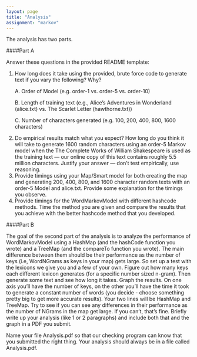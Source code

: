 ```yaml
---
layout: page
title: "Analysis"
assignment: "markov"
---
```


The analysis has two parts.

####Part A

Answer these questions in the provided README template:

<ol>
<li>How long does it take using the provided, brute force code to generate text if you vary the following? Why?

<p>A. Order of Model (e.g. order-1 vs. order-5 vs. order-10) </p>

<p>B. Length of training text (e.g., Alice’s Adventures in Wonderland (alice.txt) vs. The Scarlet Letter  (hawthorne.txt))  </p>

<p>C. Number of characters generated (e.g. 100, 200, 400, 800, 1600 characters)  </p>

<li>Do empirical results match what you expect? How long do you think it will take to generate 1600 random characters using an order-5 Markov model when the The Complete Works of William Shakespeare is used as the training text — our online copy of this text contains roughly 5.5 million characters. Justify your answer — don’t test empirically, use reasoning. </li>

<li>Provide timings using your Map/Smart model for both creating the map and generating 200, 400, 800, and 1600 character random texts with an order-5 Model and alice.txt. Provide some explanation for the timings you observe. </li>

<li>Provide timings for the WordMarkovModel with different hashcode methods. Time the method you are given and compare the results that you achieve with the better hashcode method that you developed. </li>
</ol>

####Part B

The goal of the second part of the analysis is to analyze the performance of WordMarkovModel using a HashMap (and the hashCode function you wrote) and a TreeMap (and the compareTo function you wrote). The main difference between them should be their performance as the number of keys (i.e, WordNGrams as keys in your map) gets large. So set up a test with the lexicons we give you and a few of your own. Figure out how many keys each different lexicon generates (for a specific number sized n-gram). Then generate some text and see how long it takes. Graph the results. On one axis you’ll have the number of keys, on the other you’ll have the time it took to generate a constant number of words (you decide - choose something pretty big to get more accurate results). Your two lines will be HashMap and TreeMap. Try to see if you can see any differences in their performance as the number of NGrams in the map get large. If you can’t, that’s fine. Briefly write up your analysis (like 1 or 2 paragraphs) and include both that and the graph in a PDF you submit.

Name your file Analysis.pdf so that our checking program can know that you submitted the right thing. Your analysis should always be in a file called Analysis.pdf.